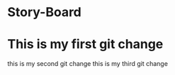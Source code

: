 # Story-Board

# This is my first git change
this is my second git change
this is my third git change